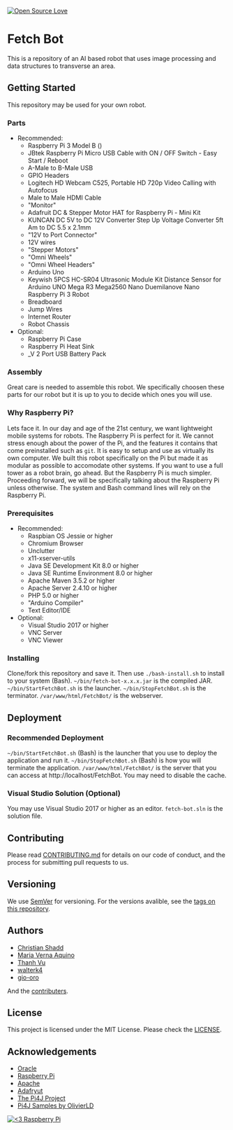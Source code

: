 [![Open Source Love](https://badges.frapsoft.com/os/mit/mit.png?v=102)](https://github.com/ellerbrock/open-source-badge/)

# Fetch Bot
This is a repository of an AI based robot that uses image processing and data structures to transverse an area.

## Getting Started
This repository may be used for your own robot.

### Parts
* Recommended:
    - Raspberry Pi 3 Model B ()
    - JBtek Raspberry Pi Micro USB Cable with ON / OFF Switch - Easy Start / Reboot
    - A-Male to B-Male USB
    - GPIO Headers
    - Logitech HD Webcam C525, Portable HD 720p Video Calling with Autofocus
    - Male to Male HDMI Cable
    - "Monitor"
    - Adafruit DC & Stepper Motor HAT for Raspberry Pi - Mini Kit
    - KUNCAN DC 5V to DC 12V Converter Step Up Voltage Converter 5ft Am to DC 5.5 x 2.1mm
    - "12V to Port Connector"
    - 12V wires
    - "Stepper Motors"
    - "Omni Wheels"
    - "Omni Wheel Headers"
    - Arduino Uno
    - Keywish 5PCS HC-SR04 Ultrasonic Module Kit Distance Sensor for Arduino UNO Mega R3 Mega2560 Nano Duemilanove Nano Raspberry Pi 3 Robot
    - Breadboard
    - Jump Wires
    - Internet Router
    - Robot Chassis
* Optional:
    - Raspberry Pi Case
    - Raspberry Pi Heat Sink
    - _V 2 Port USB Battery Pack

### Assembly
Great care is needed to assemble this robot.
We specifically choosen these parts for our robot but it is up to you to decide which ones you will use.

### Why Raspberry Pi?
Lets face it. In our day and age of the 21st century, we want lightweight mobile systems for robots. The Raspberry Pi is perfect for it.
We cannot stress enough about the power of the Pi, and the features it contains that come preinstalled such as ``git``.
It is easy to setup and use as virtually its own computer.
We built this robot specifically on the Pi but made it as modular as possible to accomodate other systems.
If you want to use a full tower as a robot brain, go ahead. But the Raspberry Pi is much simpler.
Proceeding forward, we will be specifically talking about the Raspberry Pi unless otherwise. The system and Bash command lines will rely on the Raspberry Pi.

### Prerequisites
* Recommended:
    - Raspbian OS Jessie or higher
    - Chromium Browser
    - Unclutter
    - x11-xserver-utils
    - Java SE Development Kit 8.0 or higher
    - Java SE Runtime Environment 8.0 or higher
    - Apache Maven 3.5.2 or higher
    - Apache Server 2.4.10 or higher
    - PHP 5.0 or higher
    - "Arduino Compiler"
    - Text Editor/IDE
* Optional:
    - Visual Studio 2017 or higher
    - VNC Server
    - VNC Viewer

### Installing
Clone/fork this repository and save it. Then use ``./bash-install.sh`` to install to your system (Bash).
``~/bin/fetch-bot-x.x.x.jar`` is the compiled JAR.
``~/bin/StartFetchBot.sh`` is the launcher.
``~/bin/StopFetchBot.sh`` is the terminator.
``/var/www/html/FetchBot/`` is the webserver.

## Deployment

### Recommended Deployment
``~/bin/StartFetchBot.sh`` (Bash) is the launcher that you use to deploy the application and run it. ``~/bin/StopFetchBot.sh`` (Bash) is how you will terminate the application.
``/var/www/html/FetchBot/`` is the server that you can access at http://localhost/FetchBot. You may need to disable the cache.

### Visual Studio Solution (Optional)
You may use Visual Studio 2017 or higher as an editor. ``fetch-bot.sln`` is the solution file.

## Contributing
Please read [CONTRIBUTING.md](CONTRIBUTING.md) for details on our code of conduct, and the process for submitting pull requests to us.

## Versioning
We use [SemVer](http://semver.org/) for versioning. For the versions avalible, see the [tags on this repository](https://github.com/cshadd/fetch-bot/tags).

## Authors
* [Christian Shadd](https://github.com/cshadd)
* [Maria Verna Aquino](https://github.com/anrev09)
* [Thanh Vu](https://github.com/Vu-Thanh)
* [walterk4](https://github.com/walterk4)
* [gio-oro](https://github.com/gio-oro)

And the [contributers](https://github.com/cshadd/fetch-bot/graphs/contributors).

## License
This project is licensed under the MIT License. Please check the [LICENSE](LICENSE).

## Acknowledgements
* [Oracle](https://www.oracle.com/)
* [Raspberry Pi](https://www.raspberrypi.org/)
* [Apache](https://www.apache.org/)
* [Adafryut](https://www.adafruit.com/)
* [The Pi4J Project](http://pi4j.com/)
* [Pi4J Samples by OlivierLD](https://github.com/OlivierLD/raspberry-pi4j-samples)

[![<3 Raspberry Pi](https://www.raspberrypi.org/app/uploads/2017/06/Powered-by-Raspberry-Pi-Logo_Outline-Colour-Screen-500x153.png)](https://www.raspberrypi.org/)